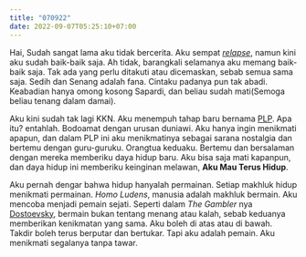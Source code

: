 ```yaml
---
title: "070922"
date: 2022-09-07T05:25:10+07:00
---
```

Hai, Sudah sangat lama aku tidak bercerita. Aku sempat *[relapse](https://en.wikipedia.org/wiki/Relapse)*, namun kini aku sudah baik-baik saja. Ah tidak, barangkali selamanya aku memang baik-baik saja. Tak ada yang perlu ditakuti atau dicemaskan, sebab semua sama saja. Sedih dan Senang adalah fana. Cintaku padanya pun tak abadi. Keabadian hanya omong kosong Sapardi, dan beliau sudah mati(Semoga beliau tenang dalam damai).  

Aku kini sudah tak lagi KKN. Aku menempuh tahap baru bernama [PLP](https://www.google.com/search?q=pengenalan+lapangan+persekolahan&sxsrf=ALiCzsZS1IJok44sUO_8hYxmOv6fREOPew:1662512104920&ei=6OsXY8nqN8OJz7sP6omewAE&start=10&sa=N&ved=2ahUKEwjJ_sqbvIH6AhXDxHMBHeqEBxgQ8NMDegQIARBO&cshid=1662512199281830&biw=1282&bih=642&dpr=1). Apa itu? entahlah. Bodoamat dengan urusan duniawi. Aku hanya ingin menikmati apapun, dan dalam PLP ini aku menikmatinya sebagai sarana nostalgia dan bertemu dengan guru-guruku. Orangtua keduaku. Bertemu dan bersalaman dengan mereka memberiku daya hidup baru. Aku bisa saja mati kapanpun, dan daya hidup ini memberiku keinginan melawan, **Aku Mau Terus Hidup**.  

Aku pernah dengar bahwa hidup hanyalah permainan. Setiap makhluk hidup menikmati permainan. *Homo Ludens*, manusia adalah makhluk bermain. Aku mencoba menjadi pemain sejati. Seperti dalam *The Gambler* nya [Dostoevsky](https://en.wikipedia.org/wiki/Fyodor_Dostoevsky), bermain bukan tentang menang atau kalah, sebab keduanya memberikan kenikmatan yang sama. Aku boleh di atas atau di bawah. Takdir boleh terus berputar dan bertukar. Tapi aku adalah pemain. Aku menikmati segalanya tanpa tawar.